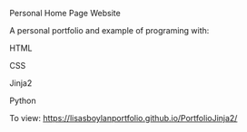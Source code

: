 

Personal Home Page Website

A personal portfolio and example of programing with:

HTML

CSS

Jinja2

Python


To view:
https://lisasboylanportfolio.github.io/PortfolioJinja2/
